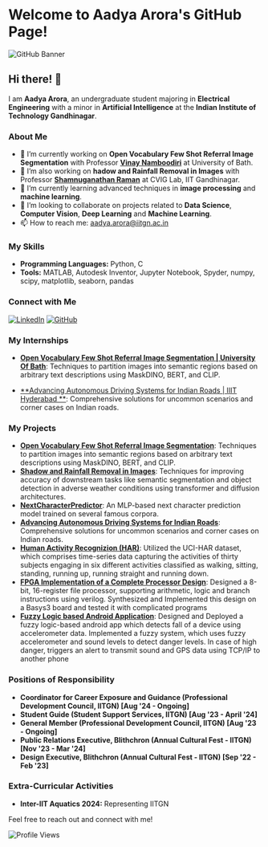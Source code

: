 # Welcome to Aadya Arora's GitHub Page!

![GitHub Banner](https://yourimageurl.com/banner.png)

## Hi there! 👋

I am **Aadya Arora**, an undergraduate student majoring in **Electrical Engineering** with a minor in **Artificial Intelligence** at the **Indian Institute of Technology Gandhinagar**.

### About Me

- 🔭 I’m currently working on **Open Vocabulary Few Shot Referral Image Segmentation** with Professor [**Vinay Namboodiri**](https://vinaypn.github.io/) at University of Bath.
- 🔭 I’m also working on **hadow and Rainfall Removal in Images** with Professor [**Shamnuganathan Raman**](https://www.shanmuga.people.iitgn.ac.in/) at CVIG Lab, IIT Gandhinagar.
- 🌱 I’m currently learning advanced techniques in **image processing** and **machine learning**.
- 👯 I’m looking to collaborate on projects related to **Data Science**, **Computer Vision**, **Deep Learning** and **Machine Learning**.
- 📫 How to reach me: [aadya.arora@iitgn.ac.in](mailto:aadya.arora@iitgn.ac.in)

### My Skills

- **Programming Languages:** Python, C
- **Tools:** MATLAB, Autodesk Inventor, Jupyter Notebook, Spyder, numpy, scipy, matplotlib, seaborn, pandas

### Connect with Me

[![LinkedIn](https://img.shields.io/badge/LinkedIn-0077B5?style=for-the-badge&logo=linkedin&logoColor=white)](https://www.linkedin.com/in/aadya-arora-069253259/)
[![GitHub](https://img.shields.io/badge/GitHub-100000?style=for-the-badge&logo=github&logoColor=white)](https://github.com/AADYA-ARORA)

### My Internships

- [**Open Vocabulary Few Shot Referral Image Segmentation | University Of Bath**](https://github.com/AADYA-ARORA/projectname): Techniques to partition images into semantic regions based on arbitrary text descriptions using MaskDINO, BERT, and CLIP.

- [**Advancing Autonomous Driving Systems for Indian Roads | IIIT Hyderabad **](https://github.com/AADYA-ARORA/projectname): Comprehensive solutions for uncommon scenarios and corner cases on Indian roads.

### My Projects

- [**Open Vocabulary Few Shot Referral Image Segmentation**](https://github.com/AADYA-ARORA/projectname): Techniques to partition images into semantic regions based on arbitrary text descriptions using MaskDINO, BERT, and CLIP.
- [**Shadow and Rainfall Removal in Images**](https://github.com/AADYA-ARORA/projectname): Techniques for improving accuracy of downstream tasks like semantic segmentation and object detection in adverse weather conditions using transformer and diffusion architectures.
- [**NextCharacterPredictor**](https://github.com/AADYA-ARORA/projectname): An MLP-based next character prediction model trained on several famous corpora.
- [**Advancing Autonomous Driving Systems for Indian Roads**](https://github.com/AADYA-ARORA/projectname): Comprehensive solutions for uncommon scenarios and corner cases on Indian roads.
- [**Human Activity Recognizion (HAR)**](https://github.com/ES335-2024/assignment-1-ml-tensionflow): Utilized the UCI-HAR dataset, which comprises time-series data capturing the activities of thirty subjects engaging in six different activities classified as walking, sitting, standing, running up, running straight and running down.
- [**FPGA Implementation of a Complete Processor Design**](https://drive.google.com/file/d/17sn1dGt2OUcFvrcrlaF2K8Nw1NFW_ZPb/view): Designed a 8-bit, 16-register file processor, supporting arithmetic, logic and branch instructions using verilog. Synthesized and Implemented this design on a Basys3 board and tested it with complicated programs
- [**Fuzzy Logic based Android Application**](https://drive.google.com/drive/folders/1b3QZBsjZjNEj7Gf0RcK6uNscTXxKR9Eo): Designed and Deployed a fuzzy logic-based android app which detects fall of a device using accelerometer data. Implemented a fuzzy system, which uses fuzzy accelerometer and sound levels to detect danger levels. In case of high danger, triggers an alert to transmit sound and GPS data using TCP/IP to another phone
  
### Positions of Responsibility

- **Coordinator for Career Exposure and Guidance (Professional Development Council, IITGN) [Aug '24 - Ongoing]**
- **Student Guide (Student Support Services, IITGN) [Aug '23 - April '24]**
- **General Member (Professional Development Council, IITGN) [Aug '23 - Ongoing]**
- **Public Relations Executive, Blithchron (Annual Cultural Fest - IITGN) [Nov '23 - Mar '24]**
- **Design Executive, Blithchron (Annual Cultural Fest - IITGN) [Sep '22 - Feb '23]**

### Extra-Curricular Activities

- **Inter-IIT Aquatics 2024:** Representing IITGN

Feel free to reach out and connect with me!

![Profile Views](https://komarev.com/ghpvc/?username=AADYA-ARORA&color=blue)


